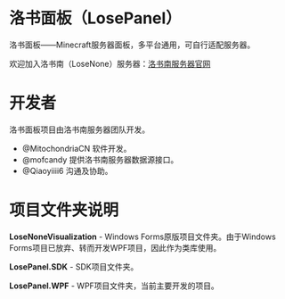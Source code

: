 # 洛书面板（LosePanel）
洛书面板——Minecraft服务器面板，多平台通用，可自行适配服务器。

欢迎加入洛书南（LoseNone）服务器：[洛书南服务器官网](www.losenone.cn)

# 开发者
洛书面板项目由洛书南服务器团队开发。

- @MitochondriaCN 软件开发。
- @mofcandy 提供洛书南服务器数据源接口。
- @Qiaoyiiii6 沟通及协助。

# 项目文件夹说明
**LoseNoneVisualization** - Windows Forms原版项目文件夹。由于Windows Forms项目已放弃、转而开发WPF项目，因此作为类库使用。

**LosePanel.SDK** - SDK项目文件夹。

**LosePanel.WPF** - WPF项目文件夹，当前主要开发的项目。
